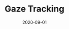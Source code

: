 ---
layout: prototype
title:  "Gaze Tracking"
date: 2020-09-01
description: "Move your face to direct a cursor."
prototype_url: "https://touchless.valtech.engineering/gaze/"
screenshot: ""
demo: "https://touchless.valtech.engineering/videos/touchless-gaze.mp4"
category: "Vision"
---